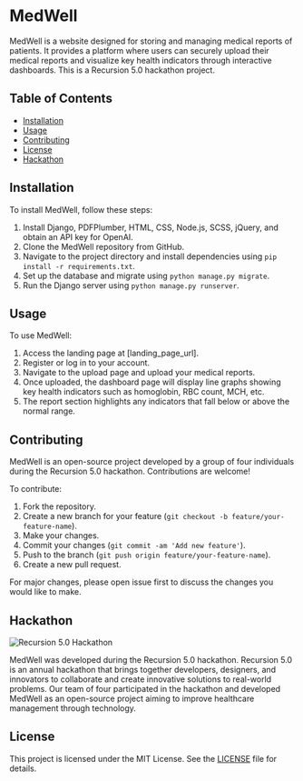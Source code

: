 # MedWell

MedWell is a website designed for storing and managing medical reports of patients. It provides a platform where users can securely upload their medical reports and visualize key health indicators through interactive dashboards. This is a Recursion 5.0 hackathon project.

## Table of Contents

- [Installation](#installation)
- [Usage](#usage)
- [Contributing](#contributing)
- [License](#license)
- [Hackathon](#hackathon)

## Installation
To install MedWell, follow these steps:

1. Install Django, PDFPlumber, HTML, CSS, Node.js, SCSS, jQuery, and obtain an API key for OpenAI.
2. Clone the MedWell repository from GitHub.
3. Navigate to the project directory and install dependencies using `pip install -r requirements.txt`.
4. Set up the database and migrate using `python manage.py migrate`.
5. Run the Django server using `python manage.py runserver`.

## Usage

To use MedWell:

1. Access the landing page at [landing_page_url].
2. Register or log in to your account.
3. Navigate to the upload page and upload your medical reports.
4. Once uploaded, the dashboard page will display line graphs showing key health indicators such as homoglobin, RBC count, MCH, etc.
5. The report section highlights any indicators that fall below or above the normal range.

## Contributing

MedWell is an open-source project developed by a group of four individuals during the Recursion 5.0 hackathon. Contributions are welcome!

To contribute:

1. Fork the repository.
2. Create a new branch for your feature (`git checkout -b feature/your-feature-name`).
3. Make your changes.
4. Commit your changes (`git commit -am 'Add new feature'`).
5. Push to the branch (`git push origin feature/your-feature-name`).
6. Create a new pull request.

For major changes, please open issue first to discuss the changes you would like to make.

## Hackathon

![Recursion 5.0 Hackathon](hackathon_image_url)

MedWell was developed during the Recursion 5.0 hackathon. Recursion 5.0 is an annual hackathon that brings together developers, designers, and innovators to collaborate and create innovative solutions to real-world problems. Our team of four participated in the hackathon and developed MedWell as an open-source project aiming to improve healthcare management through technology.

## License

This project is licensed under the MIT License. See the [LICENSE](LICENSE) file for details.
